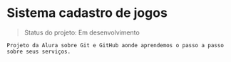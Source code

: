 <h1>Sistema cadastro de jogos</h1>

>Status do projeto: Em desenvolvimento

```
Projeto da Alura sobre Git e GitHub aonde aprendemos o passo a passo sobre seus serviços.
```
